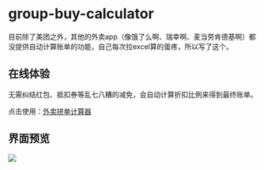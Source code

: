 # group-buy-calculator

目前除了美团之外，其他的外卖app（像饿了么啊、瑞幸啊、麦当劳肯德基啊）都没提供自动计算账单的功能，自己每次拉excel算的蛋疼，所以写了这个。

## 在线体验

无需纠结红包、抵扣券等乱七八糟的减免，会自动计算折扣比例来得到最终账单。

点击使用：[外卖拼单计算器](https://chengpeiquan.github.io/group-buy-calculator/)

## 界面预览

![](https://cdn.jsdelivr.net/gh/chengpeiquan/assets-storage/img/2020/12/1-1.png)
